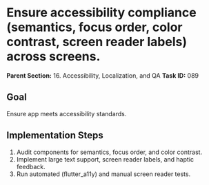 # Ensure accessibility compliance (semantics, focus order, color contrast, screen reader labels) across screens.

**Parent Section:** 16. Accessibility, Localization, and QA
**Task ID:** 089

## Goal
Ensure app meets accessibility standards.

## Implementation Steps
1. Audit components for semantics, focus order, and color contrast.
2. Implement large text support, screen reader labels, and haptic feedback.
3. Run automated (flutter_a11y) and manual screen reader tests.
